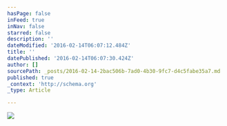 ```yaml
---
hasPage: false
inFeed: true
inNav: false
starred: false
description: ''
dateModified: '2016-02-14T06:07:12.484Z'
title: ''
datePublished: '2016-02-14T06:07:30.424Z'
author: []
sourcePath: _posts/2016-02-14-2bac506b-7ad0-4b30-9fc7-d4c5fabe35a7.md
published: true
_context: 'http://schema.org'
_type: Article

---
```

![](https://the-grid-user-content.s3-us-west-2.amazonaws.com/0a59ea81-023f-4174-b797-d15cb8cd1bf9.jpg)